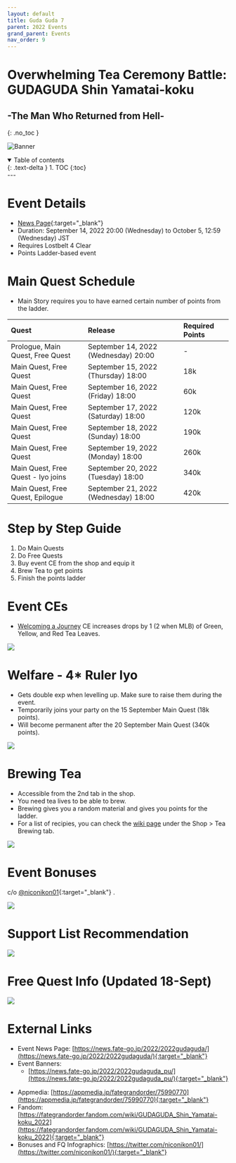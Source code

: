 ```yaml
---
layout: default
title: Guda Guda 7
parent: 2022 Events
grand_parent: Events
nav_order: 9
---
```


# Overwhelming Tea Ceremony Battle: GUDAGUDA Shin Yamatai-koku 
## -The Man Who Returned from Hell-
{: .no_toc }

![Banner](https://news.fate-go.jp/wp-content/uploads/2022/2022gudaguda_full_ypayp/top_banner.png)

<details open markdown="block">
  <summary>
    Table of contents
  </summary>
  {: .text-delta }
1. TOC
{:toc}
</details>
---

# Event Details
- [News Page](https://news.fate-go.jp/2022/2022gudaguda/){:target="_blank"}
- Duration: September 14, 2022 20:00 (Wednesday) to October 5, 12:59 (Wednesday) JST
- Requires Lostbelt 4 Clear
- Points Ladder-based event

# Main Quest Schedule

- Main Story requires you to have earned certain number of points from the ladder.

| Quest | Release | Required Points |
| :-- | :-- | :-- |
| Prologue, Main Quest, Free Quest | September 14, 2022 (Wednesday) 20:00 | - |
| Main Quest, Free Quest | September 15, 2022 (Thursday) 18:00 | 18k |
| Main Quest, Free Quest | September 16, 2022 (Friday) 18:00 | 60k |
| Main Quest, Free Quest | September 17, 2022 (Saturday) 18:00 | 120k |
| Main Quest, Free Quest | September 18, 2022 (Sunday) 18:00 | 190k |
| Main Quest, Free Quest  | September 19, 2022 (Monday) 18:00 | 260k |
| Main Quest, Free Quest - Iyo joins | September 20, 2022 (Tuesday) 18:00 | 340k |
| Main Quest, Free Quest, Epilogue | September 21, 2022 (Wednesday) 18:00 | 420k |

# Step by Step Guide
1. Do Main Quests
2. Do Free Quests
3. Buy event CE from the shop and equip it
4. Brew Tea to get points
5. Finish the points ladder

# Event CEs

- [Welcoming a Journey](https://fategrandorder.fandom.com/wiki/Welcoming_a_Journey) CE increases drops by 1 (2 when MLB) of Green, Yellow, and Red Tea Leaves.

![](https://news.fate-go.jp/wp-content/uploads/2022/2022gudaguda_full_ypayp/info_howto_03.png)

# Welfare - 4* Ruler Iyo

- Gets double exp when levelling up. Make sure to raise them during the event.
- Temporarily joins your party on the 15 September Main Quest (18k points).
- Will become permanent after the 20 September Main Quest (340k points).

![](https://news.fate-go.jp/wp-content/uploads/2022/2022gudaguda_full_ypayp/info_proc_06.png)

# Brewing Tea

- Accessible from the 2nd tab in the shop.
- You need tea lives to be able to brew.
- Brewing gives you a random material and gives you points for the ladder.
- For a list of recipies, you can check the [wiki page](https://fategrandorder.fandom.com/wiki/GUDAGUDA_Shin_Yamatai-koku_2022#Shop) under the Shop > Tea Brewing tab.

![](https://news.fate-go.jp/wp-content/uploads/2022/2022gudaguda_full_ypayp/info_image_02.png)

# Event Bonuses

c/o [@niconikon01](https://twitter.com/niconikon01/status/1571789335388901376){:target="_blank"} .

![](https://pbs.twimg.com/media/FdAdt63aAAAVN-_?format=jpg&name=4096x4096)

# Support List Recommendation

![](https://pbs.twimg.com/media/FdAdvDyaEAAyEVH?format=jpg&name=large)

# Free Quest Info (Updated 18-Sept)

![](https://pbs.twimg.com/media/FdAdsyhacAEyQSH?format=jpg&name=4096x4096)

<!--

https://twitter.com/niconikon01/status/1571789335388901376

.edit #jp-guides 1019597556512215132 {
  "embeds": [
    {
      "title": "GUDAGUDA Shin Yamatai-koku - Bonuses, Recommended Support and Free Quests (updated 17-Sept)",
      "description": "https://twitter.com/niconikon01/status/1571789335388901376",
      "color": "#0693e3",
      "image": "https://pbs.twimg.com/media/FdAdt63aAAAVN-_?format=jpg&name=4096x4096"
    },
    {
      "color": "#0693e3",
      "image": "https://pbs.twimg.com/media/FdAdvDyaEAAyEVH?format=jpg&name=large"
    },
    {
      "color": "#0693e3",
      "image": "https://pbs.twimg.com/media/FdAdsyhacAEyQSH?format=jpg&name=4096x4096"
    }
  ]
}


# Challenge Quest


## References

- [Appmedia](){:target="_blank"}
- [Wikia](){:target="_blank"}
-->

# External Links
- Event News Page: [https://news.fate-go.jp/2022/2022gudaguda/](https://news.fate-go.jp/2022/2022gudaguda/){:target="_blank"}
- Event Banners:
  - [https://news.fate-go.jp/2022/2022gudaguda_pu/](https://news.fate-go.jp/2022/2022gudaguda_pu/){:target="_blank"}

<!--
  - [https://news.fate-go.jp/2022/2022gudaguda_pu2/](https://news.fate-go.jp/2022/2022gudaguda_pu2/){:target="_blank"}
  - [https://news.fate-go.jp/2022/2022gudaguda_pu3/](https://news.fate-go.jp/2022/2022gudaguda_pu3/){:target="_blank"}
-->

- Appmedia: [https://appmedia.jp/fategrandorder/75990770](https://appmedia.jp/fategrandorder/75990770){:target="_blank"}
- Fandom: [https://fategrandorder.fandom.com/wiki/GUDAGUDA_Shin_Yamatai-koku_2022](https://fategrandorder.fandom.com/wiki/GUDAGUDA_Shin_Yamatai-koku_2022){:target="_blank"}
- Bonuses and FQ Infographics: [https://twitter.com/niconikon01/](https://twitter.com/niconikon01/){:target="_blank"}